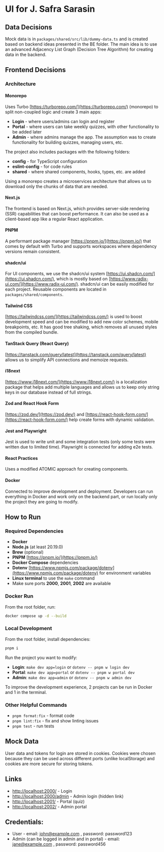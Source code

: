# UI for J. Safra Sarasin

## Data Decisions
Mock data is in `packages/shared/src/lib/dummy-data.ts` and is created based on backend ideas presented in the BE folder.
The main idea is to use an advanced Adjacency List Graph (Decision Tree Algorithm) for creating data in the backend.

## Frontend Decisions

### Architecture

#### Monorepo
Uses Turbo [https://turborepo.com/](https://turborepo.com/) (monorepo) to split non-coupled logic and create 3 main apps:
* **Login** - where users/admins can login and register
* **Portal** - where users can take weekly quizzes, with other functionality to be added later
* **Admin** - where admins manage the app. The assumption was to create functionality for building quizzes, managing users, etc.

The project also includes packages with the following folders:
* **config** - for TypeScript configuration
* **eslint-config** - for code rules
* **shared** - where shared components, hooks, types, etc. are added

Using a monorepo creates a microservices architecture that allows us to download only the chunks of data that are needed.

#### Next.js
The frontend is based on Next.js, which provides server-side rendering (SSR) capabilities that can boost performance.
It can also be used as a client-based app like a regular React application.

#### PNPM
A performant package manager [https://pnpm.io/](https://pnpm.io/) that comes by default with Turbo and supports workspaces where dependency versions remain consistent.

#### shadcn/ui
For UI components, we use the shadcn/ui system [https://ui.shadcn.com/](https://ui.shadcn.com/), which is mostly based on [https://www.radix-ui.com/](https://www.radix-ui.com/).
shadcn/ui can be easily modified for each project. Reusable components are located in `packages/shared/components`.

#### Tailwind CSS
[https://tailwindcss.com/](https://tailwindcss.com/) is used to boost development speed and can be modified to add new color schemes, mobile breakpoints, etc. It has good tree shaking, which removes all unused styles from the compiled bundle.

#### TanStack Query (React Query)
[https://tanstack.com/query/latest](https://tanstack.com/query/latest) allows us to simplify API connections and memoize requests.

#### i18next
[https://www.i18next.com/](https://www.i18next.com/) is a localization package that helps add multiple languages and allows us to keep only string keys in our database instead of full strings.

#### Zod and React Hook Form
[https://zod.dev/](https://zod.dev/) and [https://react-hook-form.com/](https://react-hook-form.com/) help create forms with dynamic validation.

#### Jest and Playwright
Jest is used to write unit and some integration tests (only some tests were written due to limited time).
Playwright is connected for adding e2e tests.

#### React Practices

Uses a modified ATOMIC approach for creating components.

#### Docker 
Connected to improve development and deployment. Developers can run everything in Docker and work only on the backend part, or run locally only the project they are going to modify.

## How to Run

### Required Dependencies
* **Docker**
* **Node.js** (at least 20.19.0)
* **Brew** (optional)
* **PNPM** [https://pnpm.io/](https://pnpm.io/)
* **Docker Compose** dependencies
* **Dotenv** [https://www.npmjs.com/package/dotenv](https://www.npmjs.com/package/dotenv) for environment variables
* **Linux terminal** to use the `make` command
* Make sure ports **2000**, **2001**, **2002** are available

### Docker Run
From the root folder, run:
```bash
docker compose up -d --build
```

### Local Development
From the root folder, install dependencies:
```bash
pnpm i
```

Run the project you want to modify:
* **Login**: `make dev app=login` or `dotenv -- pnpm w login dev`
* **Portal**: `make dev app=portal` or `dotenv -- pnpm w portal dev`
* **Admin**: `make dev app=admin` or `dotenv -- pnpm w admin dev`

To improve the development experience, 2 projects can be run in Docker and 1 in the terminal.

### Other Helpful Commands
* `pnpm format:fix` - format code
* `pnpm lint:fix` - fix and show linting issues
* `pnpm test` - run tests

## Mock Data
User data and tokens for login are stored in cookies. Cookies were chosen because they can be used across different ports (unlike localStorage) and cookies are more secure for storing tokens.

## Links 
* [http://localhost:2000/](http://localhost:2000/) - Login
* [http://localhost:2000/admin](http://localhost:2000/admin) - Admin login (hidden link)
* [http://localhost:2001/](http://localhost:2001/) - Portal (quiz)
* [http://localhost:2002/](http://localhost:2002/) - Admin portal

## Credentials:
* User - email: john@example.com , password: password123
* Admin (can be logged in admin and in portal) - email: jane@example.com , password: password456